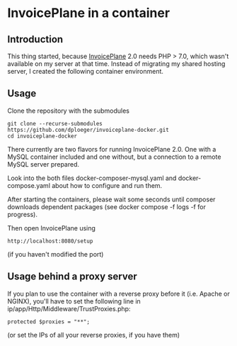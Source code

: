 # InvoicePlane in a container

## Introduction

This thing started, because [InvoicePlane](https://invoiceplane.com/) 2.0 needs PHP > 7.0, which wasn't available on my server at that time. Instead of migrating my shared hosting server, I created the following container environment.

## Usage

Clone the repository with the submodules

    git clone --recurse-submodules https://github.com/dploeger/invoiceplane-docker.git
    cd invoiceplane-docker

There currently are two flavors for running InvoicePlane 2.0. One with a MySQL container included and one without, but a connection to a remote MySQL server prepared.

Look into the both files docker-composer-mysql.yaml and docker-compose.yaml about how to configure and run them.

After starting the containers, please wait some seconds until composer downloads dependent packages (see docker compose -f <docker-compose-filename you used> logs -f for progress). 

Then open InvoicePlane using 

    http://localhost:8080/setup

(if you haven't modified the port)

## Usage behind a proxy server

If you plan to use the container with a reverse proxy before it (i.e. Apache or NGINX), you'll have to set the following line in ip/app/Http/Middleware/TrustProxies.php:

    protected $proxies = "**";

(or set the IPs of all your reverse proxies, if you have them)